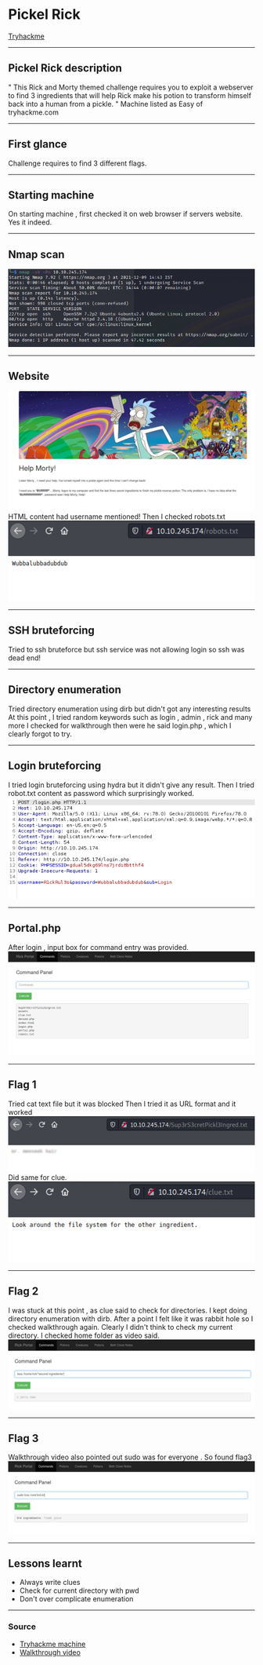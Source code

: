 # Pickel Rick 
[Tryhackme](../Tryhackme.md)
- --
## Pickel Rick description
" This Rick and Morty themed challenge requires you to exploit a webserver to find 3 ingredients that will help Rick make his potion to transform himself back into a human from a pickle. "
Machine listed as Easy of tryhackme.com
- --
## First glance
Challenge requires to find 3 different flags.
- --
## Starting machine
On starting machine , first checked it on web browser if servers website.
Yes it indeed.
- --
## Nmap scan
![Nmap result](Nmap%20result.png)
- --
## Website
![website](website.png)
HTML content had username mentioned!
Then I checked robots.txt
![robot text](robot%20text.png)
- --
## SSH bruteforcing
Tried to ssh bruteforce but ssh service was not allowing login so ssh was dead end!
- --
## Directory enumeration
Tried directory enumeration using dirb but didn't got any interesting results
At this point , I tried random keywords such as login , admin , rick and many more
I checked for walkthrough then were he said login.php , which I clearly forgot to try.
- --
## Login bruteforcing
I tried login bruteforcing using hydra but it didn't give any result.
Then I tried robot.txt content as password which surprisingly worked.
![login](login.png)
- --
## Portal.php
After login , input box for command entry was provided.
![portal](portal.png)
- --
## Flag 1
Tried cat text file but it was blocked
Then I tried it as URL format and it worked
![flag1](flag1.png)
Did same for clue.
![clue](clue.png)
- --
## Flag 2
I was stuck at this point , as clue said to check for directories.
I kept doing directory enumeration with dirb.
After a point I felt like it was rabbit hole so I checked walkthrough again.
Clearly I didn't think to check my current directory.
I checked home folder as video said.
![flag2](flag2.png)
- --
## Flag 3
Walkthrough video also pointed out sudo was for everyone .
So found flag3
![flag3](flag3.png)
- --
## Lessons learnt
- Always write clues 
- Check for current directory with pwd
- Don't over complicate enumeration
- --
### Source
- [Tryhackme machine](https://tryhackme.com/room/picklerick)
- [Walkthrough video](https://youtu.be/buGpoedodiw)